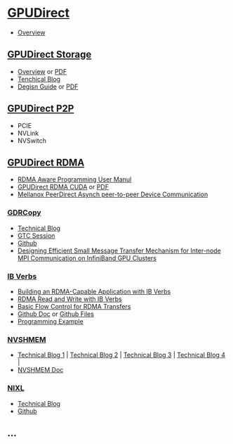 # [GPUDirect](https://developer.nvidia.com/gpudirect)
- [Overview](https://developer.download.nvidia.com/devzone/devcenter/cuda/docs/GPUDirect_Technology_Overview.pdf)

## [GPUDirect Storage](https://developer.nvidia.com/gpudirect-storage)
- [Overview](https://nvdam.widen.net/s/k8vrp9xkft/tech-overview-magnum-io-1790750-r5-web) or [PDF](https://docs.nvidia.com/gpudirect-storage/pdf/overview-guide.pdf)
- [Tenchical Blog](https://developer.nvidia.com/blog/accelerating-io-in-the-modern-data-center-magnum-io-storage-partnerships/)
- [Degisn Guide](https://docs.nvidia.com/gpudirect-storage/design-guide/index.html) or [PDF](https://docs.nvidia.com/gpudirect-storage/pdf/design-guide.pdf)

## [GPUDirect P2P]()
- PCIE
- NVLink
- NVSwitch

## [GPUDirect RDMA]()
- [RDMA Aware Programming User Manul](https://docs.nvidia.com/rdma-aware-networks-programming-user-manual-1-7.pdf)
- [GPUDirect RDMA CUDA](https://docs.nvidia.com/cuda/gpudirect-rdma/index.html) or [PDF](https://docs.nvidia.com/cuda/pdf/GPUDirect_RDMA.pdf)
- [Mellanox PeerDirect Asynch peer-to-peer Device Communication](https://network.nvidia.com/related-docs/prod_software/Mellanox_PeerDirect_Asynch_peer-to-peer_device_communication.pdf)

### [GDRCopy](https://developer.nvidia.com/gdrcopy)
- [Technical Blog](https://developer.nvidia.com/blog/accelerating-io-in-the-modern-data-center-network-io/)
- [GTC Session](https://www.nvidia.com/en-us/on-demand/session/gtcspring21-s32039/)
- [Github](https://github.com/NVIDIA/gdrcopy)
- [Designing Efficient Small Message Transfer Mechanism for Inter-node MPI Communication on InfiniBand GPU Clusters](https://ieeexplore.ieee.org/stamp/stamp.jsp?tp=&arnumber=7116873)

### [IB Verbs]()
- [Building an RDMA-Capable Application with IB Verbs](https://www.hpcadvisorycouncil.com/pdf/building-an-rdma-capable-application-with-ib-verbs.pdf)
- [RDMA Read and Write with IB Verbs](https://www.hpcadvisorycouncil.com/pdf/rdma-read-and-write-with-ib-verbs.pdf)
- [Basic Flow Control for RDMA Transfers](https://www.hpcadvisorycouncil.com/pdf/vendor_content/basic-flow-control-for-rdma-transfers.pdf)
- [Github Doc](https://github.com/linux-rdma/rdma-core/blob/master/Documentation/libibverbs.md) or [Github Files](https://github.com/linux-rdma/rdma-core/blob/master/libibverbs/ibverbs.h)
- [Programming Example](https://docs.nvidia.com/networking/display/rdmaawareprogrammingv17/programming+examples+using+ibv+verbs)

### [NVSHMEM](https://developer.nvidia.com/nvshmem)
- [Technical Blog 1](https://developer.nvidia.com/blog/enhancing-application-portability-and-compatibility-across-new-platforms-using-nvidia-magnum-io-nvshmem-3-0/) | [Technical Blog 2](https://developer.nvidia.com/blog/improving-network-performance-of-hpc-systems-using-nvidia-magnum-io-nvshmem-and-gpudirect-async/) | [Technical Blog 3](https://developer.nvidia.com/blog/scaling-scientific-computing-with-nvshmem/) | [Technical Blog 4](https://developer.nvidia.com/blog/accelerating-nvshmem-2-0-team-based-collectives-using-nccl/) | 
- [NVSHMEM Doc](https://docs.nvidia.com/hpc-sdk/nvshmem/index.html)

### [NIXL]()
- [Technical Blog](https://developer.nvidia.com/blog/introducing-nvidia-dynamo-a-low-latency-distributed-inference-framework-for-scaling-reasoning-ai-models/)
- [Github](https://github.com/ai-dynamo/nixl)

## ...